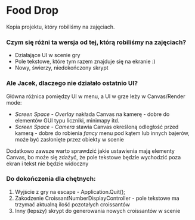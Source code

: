 # Food Drop
Kopia projektu, który robiliśmy na zajęciach.
### Czym się różni ta wersja od tej, którą robiliśmy na zajęciach?
- Działające UI w scenie gry
- Pole tekstowe, które tym razem znajduje się na ekranie :)
- Nowy, świerzy, niedokończony skrypt 
### Ale Jacek, dlaczego nie działało ostatnio UI?
Główna różnica pomiędzy UI w menu, a UI w grze leży w Canvas/Render mode:
- _Screen Space - Overlay_ nakłada Canvas na kamerę - dobre do elementów GUI typu liczniki, minimapy itd.
- _Screen Space - Camera_ stawia Canvas określoną odległość przed kamerą - dobre do robienia _fancy_ menu pod kątem lub innych bajerów, może być zasłonięte przez obiekty w scenie

Dodatkowo zawsze warto sprawdzić jakie ustawienia mają elementy Canvas, bo może się zdażyć, że pole tekstowe będzie wychodzić poza ekran i tekst nie będzie widoczny
### Do dokończenia dla chętnych:
1. Wyjście z gry na escape - Application.Quit();
2. Zakodzenie CroissantNumberDisplayController - pole tekstowe ma trzymać aktualną ilość pozotałych croissantów
3. Inny (lepszy) skrypt do generowania nowych croissantów w scenie
